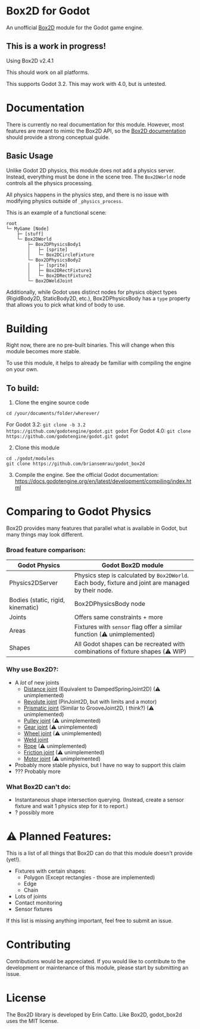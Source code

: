 # Box2D for Godot

An unofficial [Box2D](https://github.com/erincatto/box2d) module for the Godot game engine.

## **This is a work in progress!**

Using Box2D v2.4.1

This should work on all platforms.

This supports Godot 3.2.
This may work with 4.0, but is untested.


# Documentation

There is currently no real documentation for this module. However, most features are meant to mimic the Box2D API, so the [Box2D documentation](https://box2d.org/documentation/) should provide a strong conceptual guide.

## Basic Usage

Unlike Godot 2D physics, this module does not add a physics server. Instead, everything must be done in the scene tree. The `Box2DWorld` node controls all the physics processing.

All physics happens in the physics step, and there is no issue with modifying physics outside of `_physics_process`.

This is an example of a functional scene:

```
root
└─ MyGame [Node]
    ├─ [stuff]
    └─ Box2DWorld
        ├─ Box2DPhysicsBody1
        │   ├─ [sprite]
        │   └─ Box2DCircleFixture
        └─ Box2DPhysicsBody2
        │   ├─ [sprite]
        │   ├─ Box2DRectFixture1
        │   └─ Box2DRectFixture2
        └─ Box2DWeldJoint
```

Additionally, while Godot uses distinct nodes for physics object types (RigidBody2D, StaticBody2D, etc.), Box2DPhysicsBody has a `type` property that allows you to pick what kind of body to use.

# Building

Right now, there are no pre-built binaries. This will change when this module becomes more stable.

To use this module, it helps to already be familiar with compiling the engine on your own.

## To build:

1. Clone the engine source code

```
cd /your/documents/folder/wherever/
```
For Godot 3.2: `git clone -b 3.2 https://github.com/godotengine/godot.git godot`
For Godot 4.0: `git clone https://github.com/godotengine/godot.git godot`

2. Clone this module
```
cd ./godot/modules
git clone https://github.com/briansemrau/godot_box2d
```

3. Compile the engine.
See the official Godot documentation:
https://docs.godotengine.org/en/latest/development/compiling/index.html

# Comparing to Godot Physics

Box2D provides many features that parallel what is available in Godot, but many things may look different.

### Broad feature comparison:

| Godot Physics                     | Godot Box2D module                                                                                  |
|-----------------------------------|-----------------------------------------------------------------------------------------------------|
| Physics2DServer                   | Physics step is calculated by `Box2DWorld`. Each body, fixture and joint are managed by their node. |
| Bodies (static, rigid, kinematic) | Box2DPhysicsBody node                                                                               |
| Joints                            | Offers same constraints + more                                                                           |
| Areas                             | Fixtures with `sensor` flag offer a similar function (⚠ unimplemented)                                |
| Shapes                            | All Godot shapes can be recreated with combinations of fixture shapes (⚠ WIP)                              |

### Why use Box2D?:

-  A _lot_ of new joints
    - [Distance joint](https://box2d.org/documentation/md__d_1__git_hub_box2d_docs_dynamics.html#autotoc_md85) (Equivalent to DampedSpringJoint2D) (⚠ unimplemented)
    - [Revolute joint](https://box2d.org/documentation/md__d_1__git_hub_box2d_docs_dynamics.html#autotoc_md86) (PinJoint2D, but with limits and a motor)
    - [Prismatic joint](https://box2d.org/documentation/md__d_1__git_hub_box2d_docs_dynamics.html#autotoc_md87) (Similar to GrooveJoint2D, I think?) (⚠ unimplemented)
    - [Pulley joint](https://box2d.org/documentation/md__d_1__git_hub_box2d_docs_dynamics.html#autotoc_md88) (⚠ unimplemented)
    - [Gear joint](https://box2d.org/documentation/md__d_1__git_hub_box2d_docs_dynamics.html#autotoc_md89) (⚠ unimplemented)
    - [Wheel joint](https://box2d.org/documentation/md__d_1__git_hub_box2d_docs_dynamics.html#autotoc_md91) (⚠ unimplemented)
    - [Weld joint](https://box2d.org/documentation/md__d_1__git_hub_box2d_docs_dynamics.html#autotoc_md92)
    - [Rope](https://box2d.org/documentation/md__d_1__git_hub_box2d_docs_dynamics.html#autotoc_md93) (⚠ unimplemented)
    - [Friction joint](https://box2d.org/documentation/md__d_1__git_hub_box2d_docs_dynamics.html#autotoc_md94) (⚠ unimplemented)
    - [Motor joint](https://box2d.org/documentation/md__d_1__git_hub_box2d_docs_dynamics.html#autotoc_md95) (⚠ unimplemented)
- Probably more stable physics, but I have no way to support this claim
- ??? Probably more

### What Box2D can't do:

- Instantaneous shape intersection querying. (Instead, create a sensor fixture and wait 1 physics step for it to report.)
- ? possibly more

# ⚠ Planned Features:

This is a list of all things that Box2D can do that this module doesn't provide (yet!).

- Fixtures with certain shapes:
    - Polygon (Except rectangles - those are implemented)
    - Edge
    - Chain
- Lots of joints
- Contact monitoring
- Sensor fixtures

If this list is missing anything important, feel free to submit an issue.

# Contributing

Contributions would be appreciated.
If you would like to contribute to the development or maintenance of this module, please start by submitting an issue.

# License

The Box2D library is developed by Erin Catto. Like Box2D, godot_box2d uses the MIT license.
